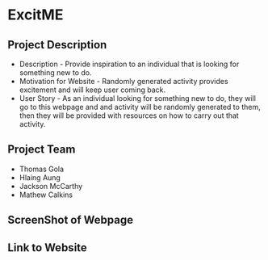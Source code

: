 # ExcitME

## Project Description
* Description - Provide inspiration to an individual that is looking for something new to do.  
* Motivation for Website - Randomly generated activity provides excitement and will keep user coming back. 
* User Story - As an individual looking for something new to do, they will go to this webpage and and activity will be randomly generated to them, then they will be provided with resources on how to carry out that activity.  

## Project Team
* Thomas Gola
* Hlaing Aung
* Jackson McCarthy
* Mathew Calkins

## ScreenShot of Webpage

## Link to Website
